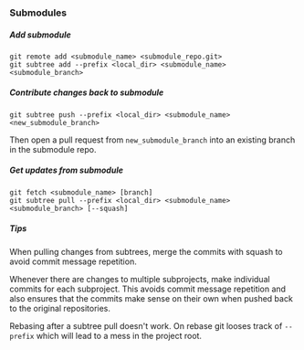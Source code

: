### Submodules

##### Add submodule

    git remote add <submodule_name> <submodule_repo.git>
    git subtree add --prefix <local_dir> <submodule_name> <submodule_branch>

##### Contribute changes back to submodule

    git subtree push --prefix <local_dir> <submodule_name> <new_submodule_branch>

Then open a pull request from `new_submodule_branch` into an existing branch in the submodule repo.

##### Get updates from submodule

    git fetch <submodule_name> [branch]
    git subtree pull --prefix <local_dir> <submodule_name> <submodule_branch> [--squash]

##### Tips

When pulling changes from subtrees, merge the commits with squash to avoid commit message repetition.

Whenever there are changes to multiple subprojects, make individual commits for each subproject.
This avoids commit message repetition and also ensures that the commits make sense on their own
when pushed back to the original repositories.

Rebasing after a subtree pull doesn't work. On rebase git looses track of `--prefix` which will lead
to a mess in the project root.
